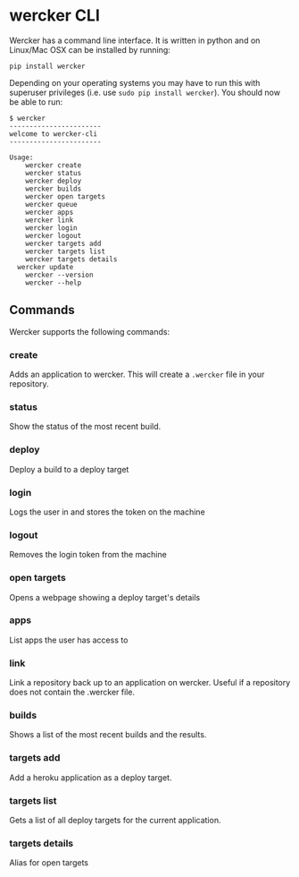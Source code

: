 # wercker CLI

Wercker has a command line interface. It is written in python and on Linux/Mac OSX can be installed by running:

	pip install wercker
	
Depending on your operating systems you may have to run this with superuser privileges (i.e. use `sudo pip install wercker`). You should now be able to run:

	$ wercker
	-----------------------
	welcome to wercker-cli
	-----------------------
	
	Usage:
	    wercker create
	    wercker status
	    wercker deploy
	    wercker builds
	    wercker open targets
	    wercker queue
	    wercker apps
	    wercker link
	    wercker login
	    wercker logout
	    wercker targets add
	    wercker targets list
	    wercker targets details
      wercker update
	    wercker --version
	    wercker --help

## Commands
Wercker supports the following commands:

### create
Adds an application to wercker. This will create a `.wercker` file in
your repository.

### status
Show the status of the most recent build.

### deploy
Deploy a build to a deploy target

### login
Logs the user in and stores the token on the machine

### logout
Removes the login token from the machine

### open targets
Opens a webpage showing a deploy target's details
### apps
List apps the user has access to

### link
Link a repository back up to an application on wercker. Useful if a repository does not contain the .wercker file.

### builds
Shows a list of the most recent builds and the results.

### targets add
Add a heroku application as a deploy target.

### targets list
Gets a list of all deploy targets for the current application.

### targets details
Alias for open targets
